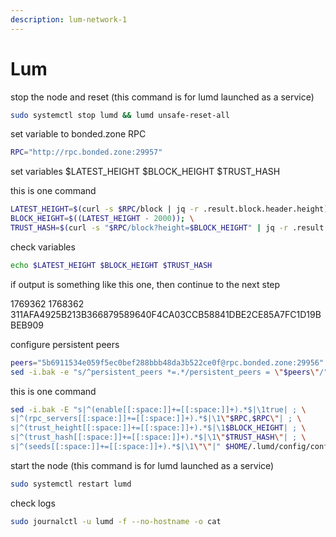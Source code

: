 ```yaml
---
description: lum-network-1
---
```


# Lum



stop the node and reset (this command is for lumd launched as a service)

```bash
sudo systemctl stop lumd && lumd unsafe-reset-all
```

set variable to bonded.zone RPC

```bash
RPC="http://rpc.bonded.zone:29957"
```

set variables $LATEST\_HEIGHT $BLOCK\_HEIGHT $TRUST\_HASH

this is one command

```bash
LATEST_HEIGHT=$(curl -s $RPC/block | jq -r .result.block.header.height); \
BLOCK_HEIGHT=$((LATEST_HEIGHT - 2000)); \
TRUST_HASH=$(curl -s "$RPC/block?height=$BLOCK_HEIGHT" | jq -r .result.block_id.hash)
```

check variables

```bash
echo $LATEST_HEIGHT $BLOCK_HEIGHT $TRUST_HASH
```

if output is something like this one, then continue to the next step

1769362 1768362 311AFA4925B213B366879589640F4CA03CCB58841DBE2CE85A7FC1D19BBEB909

configure persistent peers

```bash
peers="5b6911534e059f5ec0bef288bbb48da3b522ce0f@rpc.bonded.zone:29956"
sed -i.bak -e "s/^persistent_peers *=.*/persistent_peers = \"$peers\"/" $HOME/.lumd/config/config.toml
```

this is one command

```bash
sed -i.bak -E "s|^(enable[[:space:]]+=[[:space:]]+).*$|\1true| ; \
s|^(rpc_servers[[:space:]]+=[[:space:]]+).*$|\1\"$RPC,$RPC\"| ; \
s|^(trust_height[[:space:]]+=[[:space:]]+).*$|\1$BLOCK_HEIGHT| ; \
s|^(trust_hash[[:space:]]+=[[:space:]]+).*$|\1\"$TRUST_HASH\"| ; \
s|^(seeds[[:space:]]+=[[:space:]]+).*$|\1\"\"|" $HOME/.lumd/config/config.toml
```

start the node (this command is for lumd launched as a service)

```bash
sudo systemctl restart lumd
```

check logs

```bash
sudo journalctl -u lumd -f --no-hostname -o cat
```
